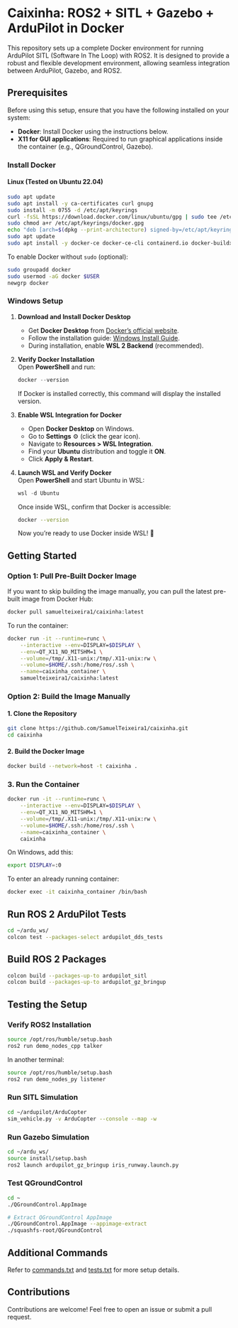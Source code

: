 # Caixinha: ROS2 + SITL + Gazebo + ArduPilot in Docker

This repository sets up a complete Docker environment for running ArduPilot SITL (Software In The Loop) with ROS2. It is designed to provide a robust and flexible development environment, allowing seamless integration between ArduPilot, Gazebo, and ROS2.

## Prerequisites

Before using this setup, ensure that you have the following installed on your system:

- **Docker**: Install Docker using the instructions below.
- **X11 for GUI applications**: Required to run graphical applications inside the container (e.g., QGroundControl, Gazebo).

### Install Docker

#### Linux (Tested on Ubuntu 22.04)

```bash
sudo apt update
sudo apt install -y ca-certificates curl gnupg
sudo install -m 0755 -d /etc/apt/keyrings
curl -fsSL https://download.docker.com/linux/ubuntu/gpg | sudo tee /etc/apt/keyrings/docker.gpg > /dev/null
sudo chmod a+r /etc/apt/keyrings/docker.gpg
echo "deb [arch=$(dpkg --print-architecture) signed-by=/etc/apt/keyrings/docker.gpg] https://download.docker.com/linux/ubuntu $(lsb_release -cs) stable" | sudo tee /etc/apt/sources.list.d/docker.list > /dev/null
sudo apt update
sudo apt install -y docker-ce docker-ce-cli containerd.io docker-buildx-plugin docker-compose-plugin
```

To enable Docker without `sudo` (optional):

```bash
sudo groupadd docker
sudo usermod -aG docker $USER
newgrp docker
```

### Windows Setup

1. **Download and Install Docker Desktop**  
   - Get **Docker Desktop** from [Docker’s official website](https://www.docker.com/products/docker-desktop/).
   - Follow the installation guide: [Windows Install Guide](https://docs.docker.com/desktop/setup/install/windows-install/).
   - During installation, enable **WSL 2 Backend** (recommended).

2. **Verify Docker Installation**  
   Open **PowerShell** and run:
   
   ```powershell
   docker --version
   ```  
   If Docker is installed correctly, this command will display the installed version.

3. **Enable WSL Integration for Docker**  
   - Open **Docker Desktop** on Windows.  
   - Go to **Settings** ⚙️ (click the gear icon).  
   - Navigate to **Resources > WSL Integration**.  
   - Find your **Ubuntu** distribution and toggle it **ON**.  
   - Click **Apply & Restart**.

4. **Launch WSL and Verify Docker**  
   Open **PowerShell** and start Ubuntu in WSL:
   
   ```powershell
   wsl -d Ubuntu
   ```  
   Once inside WSL, confirm that Docker is accessible:
   
   ```sh
   docker --version
   ```  

   Now you’re ready to use Docker inside WSL! 🚀

## Getting Started

### Option 1: Pull Pre-Built Docker Image

If you want to skip building the image manually, you can pull the latest pre-built image from Docker Hub:

```bash
docker pull samuelteixeira1/caixinha:latest
```

To run the container:

```bash
docker run -it --runtime=runc \
    --interactive --env=DISPLAY=$DISPLAY \
    --env=QT_X11_NO_MITSHM=1 \
    --volume=/tmp/.X11-unix:/tmp/.X11-unix:rw \
    --volume=$HOME/.ssh:/home/ros/.ssh \
    --name=caixinha_container \
    samuelteixeira1/caixinha:latest
```

### Option 2: Build the Image Manually

#### 1. Clone the Repository

```bash
git clone https://github.com/SamuelTeixeira1/caixinha.git
cd caixinha
```

#### 2. Build the Docker Image

```bash
docker build --network=host -t caixinha .
```

### 3. Run the Container

```bash
docker run -it --runtime=runc \
    --interactive --env=DISPLAY=$DISPLAY \
    --env=QT_X11_NO_MITSHM=1 \
    --volume=/tmp/.X11-unix:/tmp/.X11-unix:rw \
    --volume=$HOME/.ssh:/home/ros/.ssh \
    --name=caixinha_container \
    caixinha
```

On Windows, add this:

```bash
export DISPLAY=:0
```

To enter an already running container:

```bash
docker exec -it caixinha_container /bin/bash
```

## Run ROS 2 ArduPilot Tests

```bash
cd ~/ardu_ws/
colcon test --packages-select ardupilot_dds_tests
```

## Build ROS 2 Packages

```bash
colcon build --packages-up-to ardupilot_sitl
colcon build --packages-up-to ardupilot_gz_bringup
```

## Testing the Setup

### Verify ROS2 Installation

```bash
source /opt/ros/humble/setup.bash
ros2 run demo_nodes_cpp talker
```

In another terminal:

```bash
source /opt/ros/humble/setup.bash
ros2 run demo_nodes_py listener
```

### Run SITL Simulation

```bash
cd ~/ardupilot/ArduCopter
sim_vehicle.py -v ArduCopter --console --map -w
```

### Run Gazebo Simulation

```bash
cd ~/ardu_ws/
source install/setup.bash
ros2 launch ardupilot_gz_bringup iris_runway.launch.py
```

### Test QGroundControl

```bash
cd ~
./QGroundControl.AppImage

# Extract QGroundControl AppImage
./QGroundControl.AppImage --appimage-extract
./squashfs-root/QGroundControl
```

## Additional Commands

Refer to [commands.txt](commands.txt) and [tests.txt](tests.txt) for more setup details.

## Contributions

Contributions are welcome! Feel free to open an issue or submit a pull request.


